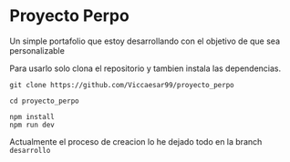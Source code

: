 # Proyecto Perpo

Un simple portafolio que estoy desarrollando con el objetivo de que sea personalizable

Para usarlo solo clona el repositorio y tambien instala las dependencias.

`git clone https://github.com/Viccaesar99/proyecto_perpo`

`cd proyecto_perpo`

```node
npm install
npm run dev
```

Actualmente el proceso de creacion lo he dejado todo en la branch `desarrollo`

